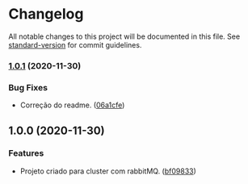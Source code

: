 # Changelog

All notable changes to this project will be documented in this file. See [standard-version](https://github.com/conventional-changelog/standard-version) for commit guidelines.

### [1.0.1](https://github.com/danielso2007/cluster_rabbitmq_docker_compose/compare/v1.0.0...v1.0.1) (2020-11-30)


### Bug Fixes

* Correção do readme. ([06a1cfe](https://github.com/danielso2007/cluster_rabbitmq_docker_compose/commit/06a1cfec69f06fd583f1ef90a8bcc3488c771beb))

## 1.0.0 (2020-11-30)


### Features

* Projeto criado para cluster com rabbitMQ. ([bf09833](https://github.com/danielso2007/cluster_rabbitmq_docker_compose/commit/bf098330bde2ed3c978044cdaad92b0a687ee34f))
